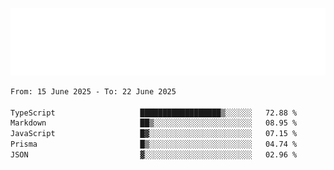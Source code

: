 [![](./hello.svg)](https://blog.yrobot.top?ref=github-yrobot)

<!--START_SECTION:waka-->

```txt
From: 15 June 2025 - To: 22 June 2025

TypeScript                   ██████████████████▒░░░░░░   72.88 %
Markdown                     ██▒░░░░░░░░░░░░░░░░░░░░░░   08.95 %
JavaScript                   █▓░░░░░░░░░░░░░░░░░░░░░░░   07.15 %
Prisma                       █▒░░░░░░░░░░░░░░░░░░░░░░░   04.74 %
JSON                         ▓░░░░░░░░░░░░░░░░░░░░░░░░   02.96 %
```

<!--END_SECTION:waka-->
